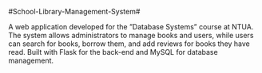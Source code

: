 #School-Library-Management-System#

A web application developed for the ”Database Systems” course at NTUA. The
system allows administrators to manage books and users, while users can search for books, borrow them, and add reviews for
books they have read. Built with Flask for the back-end and MySQL for database management.
